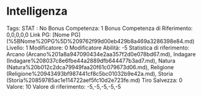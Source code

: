 # Intelligenza

Tags: STAT
: No
Bonus Competenza: 1
Bonus Competenza di Riferimento: 0,0,0,0,0
Link PG: [Nome PG] (%5BNome%20PG%5D%209762f99d00eb429b8a469a3286398e84.md)
Livello: 1
Modificatore: 0
Modificatore  Abilità: -5
Statistica di riferimento: Arcano (Arcano%201a8a947090434e2aa357f2d0e078bd67.md), Indagare (Indagare%208037c8e6fbe44a2889dfb644477b3ad7.md), Natura (Natura%20b012c2dca79949faa20f61c079673d06.md), Religione (Religione%20943493bf987441cf8c5bc01032b9e42a.md), Storia (Storia%20859785ac1e114722aef5fc10d2e723fe.md)
Tiro Salvezza: 0
Valore: 10
Valore di riferimento: -5,-5,-5,-5,-5